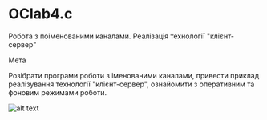 # OClab4.c
Робота з поіменованими каналами. Реалізація технології "клієнт-сервер"

Мета

Розібрати програми роботи з іменованими каналами, привести приклад реалізування технології "клієнт-сервер", ознайомити з оперативним та фоновим режимами роботи.

![alt text](https://github.com/AlexKychevsky/OClab4.c/blob/master/laba4.png)
